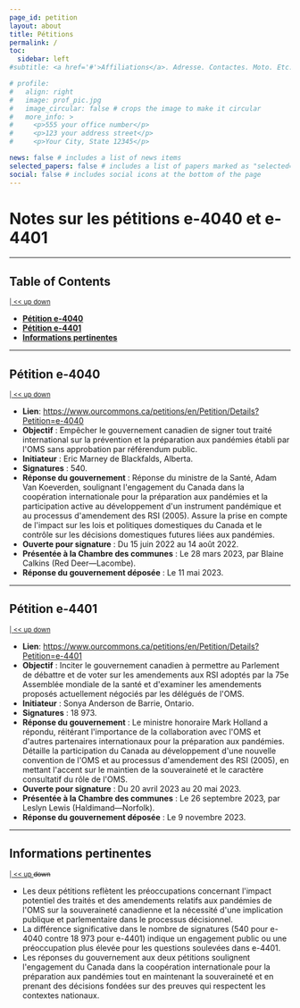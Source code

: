 ```yaml
---
page_id: petition
layout: about
title: Pétitions
permalink: /
toc:
  sidebar: left
#subtitle: <a href='#'>Affiliations</a>. Adresse. Contactes. Moto. Etc.

# profile:
#   align: right
#   image: prof_pic.jpg
#   image_circular: false # crops the image to make it circular
#   more_info: >
#     <p>555 your office number</p>
#     <p>123 your address street</p>
#     <p>Your City, State 12345</p>

news: false # includes a list of news items
selected_papers: false # includes a list of papers marked as "selected={true}"
social: false # includes social icons at the bottom of the page
---
```



# Notes sur les pétitions e-4040 et e-4401
<!-- #region -->
<!-- @#notes-sur-les-pétitions-e-4040-et-e-4401 -->
<!-- #endregion -->

---
## Table of Contents
<!-- #region -->
<sup>[ | ](#notes-sur-les-pétitions-e-4040-et-e-4401)[ << ](#table-of-contents)[ up ](#notes-sur-les-pétitions-e-4040-et-e-4401)[ down ](#pétition-e-4040)</sup>
<!-- #endregion -->
<!-- #region -->

- **[Pétition e-4040](#pétition-e-4040)**
- **[Pétition e-4401](#pétition-e-4401)**
- **[Informations pertinentes](#informations-pertinentes)**
<!-- #endregion -->

---
## Pétition e-4040
<!-- #region -->
<!-- @#pétition-e-4040 -->
<sup>[ | ](#notes-sur-les-pétitions-e-4040-et-e-4401)[ << ](#table-of-contents)[ up ](#table-of-contents)[ down ](#pétition-e-4401)</sup>
<!-- #endregion -->

- **Lien**: https://www.ourcommons.ca/petitions/en/Petition/Details?Petition=e-4040
- **Objectif** : Empêcher le gouvernement canadien de signer tout traité international sur la prévention et la préparation aux pandémies établi par l'OMS sans approbation par référendum public.
- **Initiateur** : Eric Marney de Blackfalds, Alberta.
- **Signatures** : 540.
- **Réponse du gouvernement** : Réponse du ministre de la Santé, Adam Van Koeverden, soulignant l'engagement du Canada dans la coopération internationale pour la préparation aux pandémies et la participation active au développement d'un instrument pandémique et au processus d'amendement des RSI (2005). Assure la prise en compte de l'impact sur les lois et politiques domestiques du Canada et le contrôle sur les décisions domestiques futures liées aux pandémies.
- **Ouverte pour signature** : Du 15 juin 2022 au 14 août 2022.
- **Présentée à la Chambre des communes** : Le 28 mars 2023, par Blaine Calkins (Red Deer—Lacombe).
- **Réponse du gouvernement déposée** : Le 11 mai 2023.

---
## Pétition e-4401
<!-- #region -->
<!-- @#pétition-e-4401 -->
<sup>[ | ](#notes-sur-les-pétitions-e-4040-et-e-4401)[ << ](#table-of-contents)[ up ](#pétition-e-4040)[ down ](#informations-pertinentes)</sup>
<!-- #endregion -->

- **Lien**: https://www.ourcommons.ca/petitions/en/Petition/Details?Petition=e-4401
- **Objectif** : Inciter le gouvernement canadien à permettre au Parlement de débattre et de voter sur les amendements aux RSI adoptés par la 75e Assemblée mondiale de la santé et d'examiner les amendements proposés actuellement négociés par les délégués de l'OMS.
- **Initiateur** : Sonya Anderson de Barrie, Ontario.
- **Signatures** : 18 973.
- **Réponse du gouvernement** : Le ministre honoraire Mark Holland a répondu, réitérant l'importance de la collaboration avec l'OMS et d'autres partenaires internationaux pour la préparation aux pandémies. Détaille la participation du Canada au développement d'une nouvelle convention de l'OMS et au processus d'amendement des RSI (2005), en mettant l'accent sur le maintien de la souveraineté et le caractère consultatif du rôle de l'OMS.
- **Ouverte pour signature** : Du 20 avril 2023 au 20 mai 2023.
- **Présentée à la Chambre des communes** : Le 26 septembre 2023, par Leslyn Lewis (Haldimand—Norfolk).
- **Réponse du gouvernement déposée** : Le 9 novembre 2023.

---
## Informations pertinentes
<!-- #region -->
<!-- @#informations-pertinentes -->
<sup>[ | ](#notes-sur-les-pétitions-e-4040-et-e-4401)[ << ](#table-of-contents)[ up ](#pétition-e-4401) ~~down~~</sup>
<!-- #endregion -->

- Les deux pétitions reflètent les préoccupations concernant l'impact potentiel des traités et des amendements relatifs aux pandémies de l'OMS sur la souveraineté canadienne et la nécessité d'une implication publique et parlementaire dans le processus décisionnel.
- La différence significative dans le nombre de signatures (540 pour e-4040 contre 18 973 pour e-4401) indique un engagement public ou une préoccupation plus élevée pour les questions soulevées dans e-4401.
- Les réponses du gouvernement aux deux pétitions soulignent l'engagement du Canada dans la coopération internationale pour la préparation aux pandémies tout en maintenant la souveraineté et en prenant des décisions fondées sur des preuves qui respectent les contextes nationaux.

